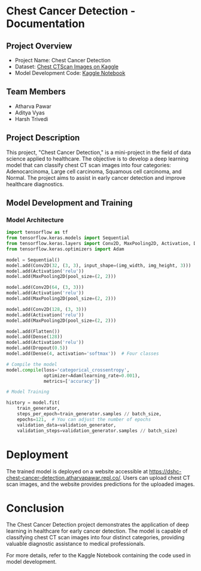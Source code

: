 # Chest Cancer Detection - Documentation

## Project Overview

- Project Name: Chest Cancer Detection
- Dataset: [Chest CTScan Images on Kaggle](https://www.kaggle.com/datasets/mohamedhanyyy/chest-ctscan-images)
- Model Development Code: [Kaggle Notebook](https://www.kaggle.com/code/mrappplg/chest-cancer-detection/notebook)

## Team Members

- Atharva Pawar
- Aditya Vyas
- Harsh Trivedi

## Project Description

This project, "Chest Cancer Detection," is a mini-project in the field of data science applied to healthcare. The objective is to develop a deep learning model that can classify chest CT scan images into four categories: Adenocarcinoma, Large cell carcinoma, Squamous cell carcinoma, and Normal. The project aims to assist in early cancer detection and improve healthcare diagnostics.

## Model Development and Training

### Model Architecture

```python
import tensorflow as tf
from tensorflow.keras.models import Sequential
from tensorflow.keras.layers import Conv2D, MaxPooling2D, Activation, Dropout, Flatten, Dense
from tensorflow.keras.optimizers import Adam

model = Sequential()
model.add(Conv2D(32, (3, 3), input_shape=(img_width, img_height, 3)))
model.add(Activation('relu'))
model.add(MaxPooling2D(pool_size=(2, 2)))

model.add(Conv2D(64, (3, 3)))
model.add(Activation('relu'))
model.add(MaxPooling2D(pool_size=(2, 2)))

model.add(Conv2D(128, (3, 3)))
model.add(Activation('relu'))
model.add(MaxPooling2D(pool_size=(2, 2)))

model.add(Flatten())
model.add(Dense(128))
model.add(Activation('relu'))
model.add(Dropout(0.5))
model.add(Dense(4, activation='softmax'))  # Four classes

# Compile the model
model.compile(loss='categorical_crossentropy',
              optimizer=Adam(learning_rate=0.001),
              metrics=['accuracy'])

# Model Training

history = model.fit(
    train_generator,
    steps_per_epoch=train_generator.samples // batch_size,
    epochs=121,  # You can adjust the number of epochs
    validation_data=validation_generator,
    validation_steps=validation_generator.samples // batch_size)

```

# Deployment
The trained model is deployed on a website accessible at https://dshc-chest-cancer-detection.atharvapawar.repl.co/. Users can upload chest CT scan images, and the website provides predictions for the uploaded images.

# Conclusion
The Chest Cancer Detection project demonstrates the application of deep learning in healthcare for early cancer detection. The model is capable of classifying chest CT scan images into four distinct categories, providing valuable diagnostic assistance to medical professionals.

For more details, refer to the Kaggle Notebook containing the code used in model development.


